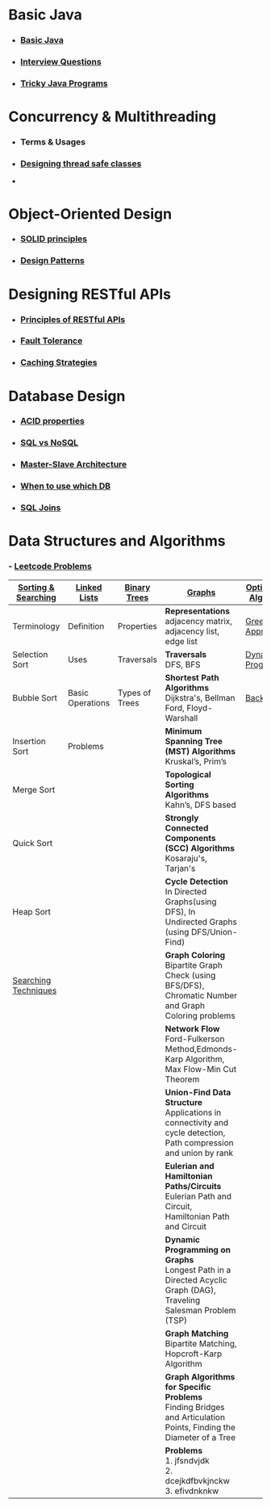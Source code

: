 # Basic Java
- ### [Basic Java](notes/java/basicjava.md)
- ### [Interview Questions](notes/java/questions.md)
- ### [Tricky Java Programs](notes/java/trickyprograms.md)

# Concurrency & Multithreading
- ### Terms & Usages
- ### [Designing thread safe classes](notes/multithreading/designing-thread-safe-classes.md)
- 
# Object-Oriented Design 
- ### [SOLID principles](notes/ood/SOLID.md)
- ### [Design Patterns](notes/ood/designpatterns.md)

# Designing RESTful APIs
- ### [Principles of RESTful APIs](notes/restapis/designing-rest-apis.md)
- ### [Fault Tolerance](notes/restapis/fault-tolerance.md)
- ### [Caching Strategies](notes/restapis/caching-strategies.md)


# Database Design
- ### [ACID properties](notes/database/acid-properties.md)
- ### [SQL vs NoSQL](notes/database/sql-vs-nosql.md)
- ### [Master-Slave Architecture](notes/database/master-slave.md)
- ### [When to use which DB](notes/database/when-to-use-which.md)
- ### [SQL Joins](notes/database/sql-joins.md)

# Data Structures and Algorithms
### - [Leetcode Problems](src/main/java/com/dsa/algorithms/problems/leetcode)
| [Sorting & Searching](notes/dsa/sorting.md)    | [Linked Lists](notes/dsa/linkedlists.md) | [Binary Trees](notes/dsa/binarytrees.md) | [Graphs](notes/dsa/graphs.md)                                                                                            | [Optimization Algorithms](notes/dsa/optimization.md)   |                                 |
|------------------------------------------------|------------------------------------------|------------------------------------------|--------------------------------------------------------------------------------------------------------------------------|--------------------------------------------------------|---------------------------------|
| Terminology                                    | Definition                               | Properties                               | **Representations**   <br/>adjacency matrix,   adjacency list,  edge list                                                | [Greedy Approach](notes/dsa/greedyapproach.md)         |                                 |
| Selection Sort                                 | Uses                                     | Traversals                               | **Traversals**  <br/>DFS, BFS                                                                                            | [Dynamic Programming](notes/dsa/dynamicprogramming.md) |
| Bubble Sort                                    | Basic Operations                         | Types of Trees                           | **Shortest Path Algorithms**  <br/>Dijkstra's, Bellman Ford, Floyd-Warshall                                              | [Backtracking](notes/dsa/backtracking.md)              |
| Insertion Sort                                 | Problems                                 |                                          | **Minimum Spanning Tree (MST) Algorithms**  <br/> Kruskal’s, Prim’s                                                      |                                                        |
| Merge Sort                                     |                                          |                                          | **Topological Sorting Algorithms** <br/>Kahn’s, DFS based                                                                |                                                        |
| Quick Sort                                     |                                          |                                          | **Strongly Connected Components (SCC) Algorithms** <br/>Kosaraju's, Tarjan's                                             |                                                        |
| Heap Sort                                      |                                          |                                          | **Cycle Detection** <br/>In Directed Graphs(using DFS), In Undirected Graphs (using DFS/Union-Find)                      |                                                        |
| [Searching Techniques](notes/dsa/searching.md) |                                          |                                          | **Graph Coloring** <br/>Bipartite Graph Check (using BFS/DFS),   Chromatic Number and Graph Coloring problems            |                                                        |
|                                                |                                          |                                          | **Network Flow** <br/>Ford-Fulkerson Method,Edmonds-Karp Algorithm, Max Flow-Min Cut Theorem                             |                                                        |
|                                                |                                          |                                          | **Union-Find Data Structure** <br/>Applications in connectivity and cycle detection,  Path compression and union by rank |                                                        |
|                                                |                                          |                                          | **Eulerian and Hamiltonian Paths/Circuits** <br/>Eulerian Path and Circuit, Hamiltonian Path and Circuit                 |                                                        |
|                                                |                                          |                                          | **Dynamic Programming on Graphs** <br/>Longest Path in a Directed Acyclic Graph (DAG), Traveling Salesman Problem (TSP)  |                                                        |
|                                                |                                          |                                          | **Graph Matching** <br/>Bipartite Matching, Hopcroft-Karp Algorithm                                                      |                                                        |
|                                                |                                          |                                          | **Graph Algorithms for Specific Problems** <br/>Finding Bridges and Articulation Points, Finding the Diameter of a Tree  |                                                        |
|                                                |                                          |                                          | **Problems** <br/>1. jfsndvjdk<br/>2. dcejkdfbvkjnckw<br/>3. efivdnknkw                                                  |                                                        |






